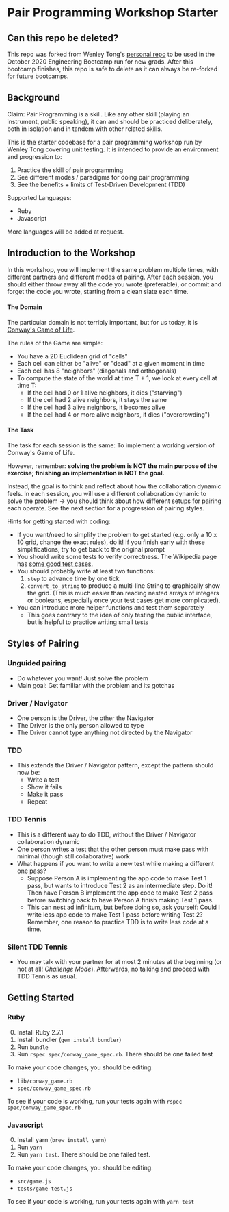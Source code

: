 
# Pair Programming Workshop Starter

## Can this repo be deleted?

This repo was forked from Wenley Tong's [personal repo](https://github.com/wenley/pairing-exercise) to be used in the October 2020 Engineering Bootcamp run for new grads. After this bootcamp finishes, this repo is safe to delete as it can always be re-forked for future bootcamps.

## Background

Claim: Pair Programming is a skill. Like any other skill (playing an instrument, public speaking), it can and should be practiced deliberately, both in isolation and in tandem with other related skills.

This is the starter codebase for a pair programming workshop run by Wenley Tong covering unit testing. It is intended to provide an environment and progression to:
1. Practice the skill of pair programming
2. See different modes / paradigms for doing pair programming
3. See the benefits + limits of Test-Driven Development (TDD)

Supported Languages:
- Ruby
- Javascript

More languages will be added at request.

## Introduction to the Workshop

In this workshop, you will implement the same problem multiple times, with different partners and different modes of pairing. After each session, you should either throw away all the code you wrote (preferable), or commit and forget the code you wrote, starting from a clean slate each time.

#### The Domain

The particular domain is not terribly important, but for us today, it is [Conway's Game of Life](https://en.wikipedia.org/wiki/Conway%27s_Game_of_Life).

The rules of the Game are simple:
- You have a 2D Euclidean grid of "cells"
- Each cell can either be "alive" or "dead" at a given moment in time
- Each cell has 8 "neighbors" (diagonals and orthogonals)
- To compute the state of the world at time T + 1, we look at every cell at time T:
  - If the cell had 0 or 1 alive neighbors, it dies ("starving")
  - If the cell had 2 alive neighbors, it stays the same
  - If the cell had 3 alive neighbors, it becomes alive
  - If the cell had 4 or more alive neighbors, it dies ("overcrowding")

#### The Task

The task for each session is the same: To implement a working version of Conway's Game of Life.

However, remember: **solving the problem is NOT the main purpose of the exercise; finishing an implementation is NOT the goal.**

Instead, the goal is to think and reflect about how the collaboration dynamic feels. In each session, you will use a different collaboration dynamic to solve the problem -> you should think about how different setups for pairing each operate. See the next section for a progression of pairing styles.

Hints for getting started with coding:
- If you want/need to simplify the problem to get started (e.g. only a 10 x 10 grid, change the exact rules), do it! If you finish early with these simplifications, try to get back to the original prompt
- You should write some tests to verify correctness. The Wikipedia page has [some good test cases](https://en.wikipedia.org/wiki/Conway%27s_Game_of_Life#Examples_of_patterns).
- You should probably write at least two functions:
  1. `step` to advance time by one tick
  2. `convert_to_string` to produce a multi-line String to graphically show the grid. (This is much easier than reading nested arrays of integers or booleans, especially once your test cases get more complicated).
- You can introduce more helper functions and test them separately
  - This goes contrary to the idea of only testing the public interface, but is helpful to practice writing small tests

## Styles of Pairing

### Unguided pairing
- Do whatever you want! Just solve the problem
- Main goal: Get familiar with the problem and its gotchas

### Driver / Navigator
- One person is the Driver, the other the Navigator
- The Driver is the only person allowed to type
- The Driver cannot type anything not directed by the Navigator

### TDD
- This extends the Driver / Navigator pattern, except the pattern should now be:
  - Write a test
  - Show it fails
  - Make it pass
  - Repeat

### TDD Tennis
- This is a different way to do TDD, without the Driver / Navigator collaboration dynamic
- One person writes a test that the other person must make pass with minimal (though still collaborative) work
- What happens if you want to write a new test while making a different one pass?
  - Suppose Person A is implementing the app code to make Test 1 pass, but wants to introduce Test 2 as an intermediate step. Do it! Then have Person B implement the app code to make Test 2 pass before switching back to have Person A finish making Test 1 pass.
  - This can nest ad infinitum, but before doing so, ask yourself: Could I write less app code to make Test 1 pass before writing Test 2? Remember, one reason to practice TDD is to write less code at a time.

### Silent TDD Tennis
- You may talk with your partner for at most 2 minutes at the beginning (or not at all! _Challenge Mode_). Afterwards, no talking and proceed with TDD Tennis as usual.

## Getting Started

### Ruby

0. Install Ruby 2.7.1
1. Install bundler (`gem install bundler`)
2. Run `bundle`
3. Run `rspec spec/conway_game_spec.rb`. There should be one failed test

To make your code changes, you should be editing:
- `lib/conway_game.rb`
- `spec/conway_game_spec.rb`

To see if your code is working, run your tests again with `rspec spec/conway_game_spec.rb`

### Javascript

0. Install yarn (`brew install yarn`)
1. Run `yarn`
2. Run `yarn test`. There should be one failed test.

To make your code changes, you should be editing:
- `src/game.js`
- `tests/game-test.js`

To see if your code is working, run your tests again with `yarn test`
